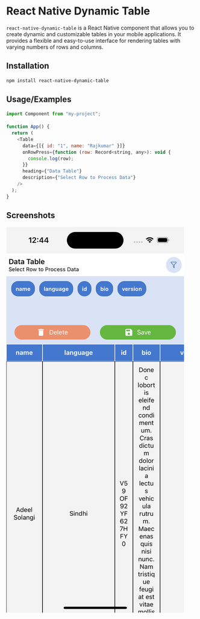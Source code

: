 # React Native Dynamic Table

`react-native-dynamic-table` is a React Native component that allows you to create dynamic and customizable tables in your mobile applications. It provides a flexible and easy-to-use interface for rendering tables with varying numbers of rows and columns.

## Installation

```bash
npm install react-native-dynamic-table
```

## Usage/Examples

```javascript
import Component from "my-project";

function App() {
  return (
    <Table
      data={[{ id: "1", name: "Rajkumar" }]}
      onRowPress={function (row: Record<string, any>): void {
        console.log(row);
      }}
      heading={"Data Table"}
      description={"Select Row to Process Data"}
    />
  );
}
```

## Screenshots

![Table](./asset/ScreenShot.png)
